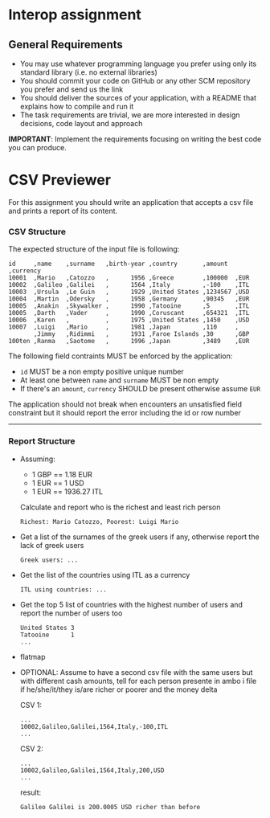 # Interop assignment

## General Requirements
- You may use whatever programming language you prefer using only its standard library (i.e. no external libraries)
- You should commit your code on GitHub or any other SCM repository you prefer and send us the link
- You should deliver the sources of your application, with a README that explains how to compile and run it
- The task requirements are trivial, we are more interested in design decisions, code layout and approach

**IMPORTANT**: Implement the requirements focusing on writing the best code you can produce.

# CSV Previewer

For this assignment you should write an application that accepts a csv file and prints a report of its content.

### CSV Structure
The expected structure of the input file is following:

```csv
id     ,name    ,surname   ,birth-year ,country       ,amount  ,currency
10001  ,Mario   ,Catozzo   ,      1956 ,Greece        ,100000  ,EUR
10002  ,Galileo ,Galilei   ,      1564 ,Italy         ,-100    ,ITL
10003  ,Ursula  ,Le Guin   ,      1929 ,United States ,1234567 ,USD
10004  ,Martin  ,Odersky   ,      1958 ,Germany       ,90345   ,EUR
10005  ,Anakin  ,Skywalker ,      1990 ,Tatooine      ,5       ,ITL
10005  ,Darth   ,Vader     ,      1990 ,Coruscant     ,654321  ,ITL
10006  ,Karen   ,          ,      1975 ,United States ,1450    ,USD
10007  ,Luigi   ,Mario     ,      1981 ,Japan         ,110     ,
       ,Jimmy   ,Ridimmi   ,      1931 ,Faroe Islands ,30      ,GBP
100ten ,Ranma   ,Saotome   ,      1996 ,Japan         ,3489    ,EUR
```

The following field contraints MUST be enforced by the application:
- `id` MUST be a non empty positive unique number
- At least one between `name` and `surname` MUST be non empty
- If there's an `amount`, `currency` SHOULD be present otherwise assume `EUR`

The application should not break when encounters an unsatisfied field constraint but it should report the error including the id or row number

---

### Report Structure

- Assuming:
    - 1 GBP == 1.18 EUR
    - 1 EUR == 1 USD
    - 1 EUR == 1936.27 ITL

  Calculate and report who is the richest and least rich person

  ```
  Richest: Mario Catozzo, Poorest: Luigi Mario
  ```

- Get a list of the surnames of the greek users if any, otherwise report the lack of greek users
   ```
   Greek users: ...
   ```
- Get the list of the countries using ITL as a currency
  ```
  ITL using countries: ...
  ```
- Get the top 5 list of countries with the highest number of users and report the number of users too
   ```
   United States 3
   Tatooine      1
   ...
   ```

- flatmap

- OPTIONAL: Assume to have a second csv file with the same users but with different cash amounts, tell for each person presente in ambo i file if he/she/it/they is/are richer or poorer and the money delta

   CSV 1:
   ```
   ...
   10002,Galileo,Galilei,1564,Italy,-100,ITL
   ...
   ```

   CSV 2:
   ```
   ...
   10002,Galileo,Galilei,1564,Italy,200,USD
   ...
   ```

   result: 
   ```
   Galileo Galilei is 200.0005 USD richer than before
   ```
